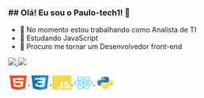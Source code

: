 ### ## Olá! Eu sou o Paulo-tech1! 👋


- 🔭 No momento estou trabalhando como Analista de TI
- 🌱 Estudando JavaScript
- 👯 Procuro me tornar um Desenvolvedor front-end 

<div>
  <a href="https://github.com/Paulo-tech1">
  <img height="160em" src="https://github-readme-stats.vercel.app/api?username=Paulo-tech1&show_icons=true&theme=dracula&include_all_commits=true&count_private=true"/>
  <img height="160em" src="https://github-readme-stats.vercel.app/api/top-langs/?username=Paulo-tech1&layout=compact&langs_count=7&theme=dracula"/>
</div>
  
  <div style="display: inline_block"><br>
    <img align="center" alt="Paulo-HTML" height="30" width="40" src="https://raw.githubusercontent.com/devicons/devicon/master/icons/html5/html5-original.svg">
    <img align="center" alt="Paulo-CSS" height="30" width="40" src="https://raw.githubusercontent.com/devicons/devicon/master/icons/css3/css3-original.svg">
    <img align="center" alt="Paulo-Js" height="30" width="40" src="https://raw.githubusercontent.com/devicons/devicon/master/icons/javascript/javascript-plain.svg">
    <img align="center" alt="Paulo-React" height="30" width="40" src="https://raw.githubusercontent.com/devicons/devicon/master/icons/react/react-original.svg">
    <img align="center" alt="Paulo-Python" height="30" width="40" src="https://raw.githubusercontent.com/devicons/devicon/master/icons/python/python-original.svg">
  </div>
 
